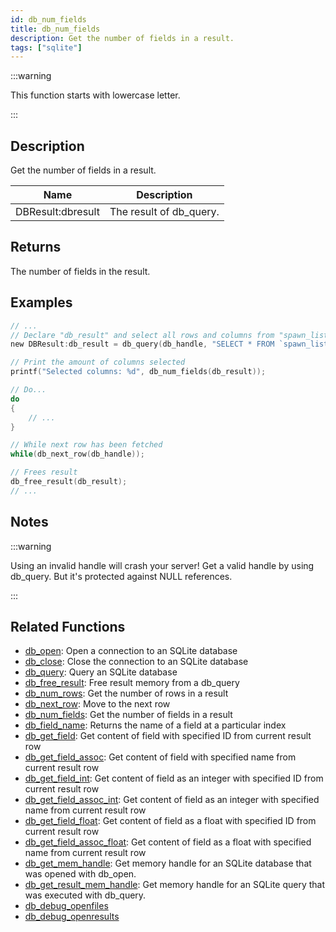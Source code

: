 ```yaml
---
id: db_num_fields
title: db_num_fields
description: Get the number of fields in a result.
tags: ["sqlite"]
---
```


:::warning

This function starts with lowercase letter.

:::

## Description

Get the number of fields in a result.

| Name              | Description             |
| ----------------- | ----------------------- |
| DBResult:dbresult | The result of db_query. |

## Returns

The number of fields in the result.

## Examples

```c
// ...
// Declare "db_result" and select all rows and columns from "spawn_list"
new DBResult:db_result = db_query(db_handle, "SELECT * FROM `spawn_list` WHERE 1;");

// Print the amount of columns selected
printf("Selected columns: %d", db_num_fields(db_result));

// Do...
do
{
    // ...
}

// While next row has been fetched
while(db_next_row(db_handle));

// Frees result
db_free_result(db_result);
// ...
```

## Notes

:::warning

Using an invalid handle will crash your server! Get a valid handle by using db_query. But it's protected against NULL references.

:::

## Related Functions

- [db_open](db_open.md): Open a connection to an SQLite database
- [db_close](db_close.md): Close the connection to an SQLite database
- [db_query](db_query.md): Query an SQLite database
- [db_free_result](db_free_result.md): Free result memory from a db_query
- [db_num_rows](db_num_rows.md): Get the number of rows in a result
- [db_next_row](db_next_row.md): Move to the next row
- [db_num_fields](db_num_fields.md): Get the number of fields in a result
- [db_field_name](db_field_name.md): Returns the name of a field at a particular index
- [db_get_field](db_get_field.md): Get content of field with specified ID from current result row
- [db_get_field_assoc](db_get_field_assoc.md): Get content of field with specified name from current result row
- [db_get_field_int](db_get_field_int.md): Get content of field as an integer with specified ID from current result row
- [db_get_field_assoc_int](db_get_field_assoc_int.md): Get content of field as an integer with specified name from current result row
- [db_get_field_float](db_get_field_float.md): Get content of field as a float with specified ID from current result row
- [db_get_field_assoc_float](db_get_field_assoc_float.md): Get content of field as a float with specified name from current result row
- [db_get_mem_handle](db_get_mem_handle.md): Get memory handle for an SQLite database that was opened with db_open.
- [db_get_result_mem_handle](db_get_result_mem_handle.md): Get memory handle for an SQLite query that was executed with db_query.
- [db_debug_openfiles](db_debug_openfiles.md)
- [db_debug_openresults](db_debug_openresults.md)
